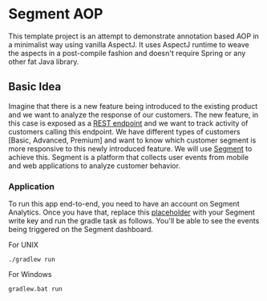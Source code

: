 # Segment AOP

This template project is an attempt to demonstrate annotation based AOP in a minimalist way using vanilla AspectJ. It uses AspectJ runtime to weave the aspects in a post-compile fashion and doesn't require Spring or any other fat Java library.

## Basic Idea

Imagine that there is a new feature being introduced to the existing product and we want to analyze the response of our customers. The new feature, in this case is exposed as a [REST endpoint](src/main/java/com/segment/resource/Endpoints.java#L14-L23) and we want to track activity of customers calling this endpoint. We have different types of customers [Basic, Advanced, Premium] and want to know which customer segment is more responsive to this newly introduced feature. We will use [Segment](https://segment.com/) to achieve this. Segment is a platform that collects user events from mobile and web applications to analyze customer behavior.

### Application

To run this app end-to-end, you need to have an account on Segment Analytics. Once you have that, replace this [placeholder](src/main/java/com/segment/App.java#L16) with your Segment write key and run the gradle task as follows. You'll be able to see the events being triggered on the Segment dashboard. 

For UNIX
```shell
./gradlew run
```

For Windows
```shell
gradlew.bat run
```
